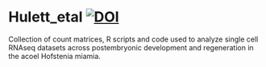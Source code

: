 # Hulett_etal  [![DOI](https://zenodo.org/badge/577024144.svg)](https://zenodo.org/badge/latestdoi/577024144)
Collection of count matrices, R scripts and code used to analyze single cell RNAseq datasets across postembryonic development and regeneration in the acoel Hofstenia miamia. 
